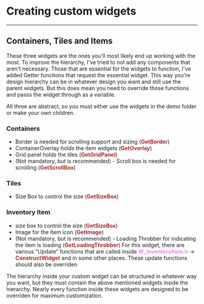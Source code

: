 # Creating custom widgets

---
## Containers, Tiles and Items
These three widgets are the ones you'll most likely end up working with the most. To improve the hierarchy, I've tried to not add any components that aren't necessary. Those that are essential for the widgets to function, I've added Getter functions that request the essential widget. This way you're design hierarchy can be in whatever design you want and still use the parent widgets. But this does mean you need to override those functions and passs the widget through as a variable.

All three are abstract, so you must either use the widgets in the demo folder or make your own children.

### Containers
- Border is needed for scrolling support and sizing (<span style="color:brown">**GetBorder**</span>)
- ContainerOverlay holds the item widgets (<span style="color:brown">**GetOverlay**</span>)
- Grid panel holds the tiles (<span style="color:brown">**GetGridPanel**</span>)
- (Not mandatory, but is recommended) - Scroll box is needed for scrolling (<span style="color:brown">**GetScrollBox**</span>)

### Tiles
- Size Box to control the size (<span style="color:brown">**GetSizeBox**</span>)

### Inventory Item
- size box to control the size (<span style="color:brown">**GetSizeBox**</span>)
- Image for the item icon (<span style="color:brown">**GetImage**</span>)
- (Not mandatory, but is recommended) - Loading Throbber for indicating the item is loading (<span style="color:brown">**GetLoadingThrobber**</span>)
For this widget, there are various "Update" functions that are called inside <span style="color:violet">**W_InventoryItem.h**</span> -> <span style="color:brown">**ConstructWidget**</span> and in some other places. These update functions should also be overriden

The hierarchy inside your custom widget can be structured in whatever way you want, but they must contain the above mentioned widgets inside the hierarchy.
Nearly every function inside these widgets are designed to be overriden for maximum customization.